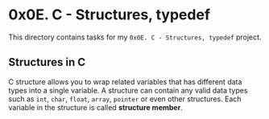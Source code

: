 # 0x0E. C - Structures, typedef

This directory contains tasks for my `0x0E. C - Structures, typedef` project.

## Structures in C

C structure allows you to wrap related variables that has different data types into a single variable. A structure can contain any valid data types such as `int`, `char`, `float`, `array`, `pointer` or even other structures. Each variable in the structure is called **structure member**.


